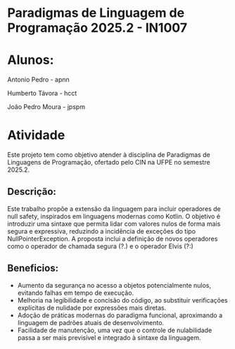 
# Paradigmas de Linguagem de Programação 2025.2 - IN1007

# Alunos:

Antonio Pedro - apnn

Humberto Távora - hcct

João Pedro Moura - jpspm

# Atividade

Este projeto tem como objetivo atender à disciplina de Paradigmas de Linguagens de Programação, ofertado pelo CIN na UFPE no semestre 2025.2.

## Descrição:
Este trabalho propõe a extensão da linguagem para incluir operadores de null safety, inspirados em linguagens modernas como Kotlin. O objetivo é introduzir uma sintaxe que permita lidar com valores nulos de forma mais segura e expressiva, reduzindo a incidência de exceções do tipo NullPointerException. A proposta inclui a definição de novos operadores como o operador de chamada segura (?.) e o operador Elvis (?:)

## Beneficios:
- Aumento da segurança no acesso a objetos potencialmente nulos, evitando falhas em tempo de execução.
- Melhoria na legibilidade e concisão do código, ao substituir verificações explícitas de nulidade por expressões mais diretas.
- Adoção de práticas modernas do paradigma funcional, aproximando a linguagem de padrões atuais de desenvolvimento.
- Facilidade de manutenção, uma vez que o controle de nulabilidade passa a ser mais previsível e integrado à sintaxe da linguagem.
